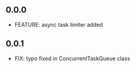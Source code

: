## 0.0.0

* FEATURE: async task limiter added

## 0.0.1

* FIX: typo fixed in ConcurrentTaskQueue class
